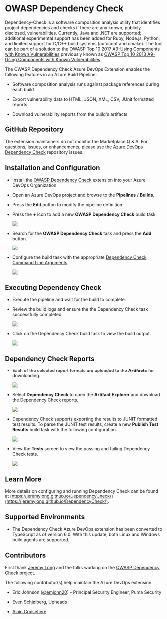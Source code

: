 # OWASP Dependency Check

Dependency-Check is a software composition analysis utility that identifies project dependencies and checks if there are any known, publicly disclosed, vulnerabilities. Currently, Java and .NET are supported; additional experimental support has been added for Ruby, Node.js, Python, and limited support for C/C++ build systems (autoconf and cmake). The tool can be part of a solution to the [OWASP Top 10 2017 A9-Using Components with Known Vulnerabilities](https://www.owasp.org/index.php/Top_10-2017_A9-Using_Components_with_Known_Vulnerabilities) previously known as [OWASP Top 10 2013 A9-Using Components with Known Vulnerabilities](https://www.owasp.org/index.php/Top_10_2013-A9-Using_Components_with_Known_Vulnerabilities).

The OWASP Dependency Check Azure DevOps Extension enables the following features in an Azure Build Pipeline:

- Software composition analysis runs against package references during each build

- Export vulnerability data to HTML, JSON, XML, CSV, JUnit formatted reports

- Download vulnerability reports from the build's artifacts

## GitHub Repository

The extension maintainers do not monitor the Marketplace Q & A. For questions, issues, or enhancements, please use the [Azure DevOps Dependency Check](https://github.com/dependency-check/azuredevops) repository issues.

## Installation and Configuration

- Install the [OWASP Dependency Check](https://marketplace.visualstudio.com/items?itemName=dependency-check.dependencycheck) extension into your Azure DevOps Organization.

- Open an Azure DevOps project and browse to the **Pipelines** / **Builds**.

- Press the **Edit** button to modify the pipeline definition.

- Press the **+** icon to add a new **OWASP Dependency Check** build task.

    <img src="https://raw.githubusercontent.com/dependency-check/azuredevops/main/screenshots/buildtask-new.png">

- Search for the **OWASP Dependency Check** task and press the **Add** button.

    <img src="https://raw.githubusercontent.com/dependency-check/azuredevops/main/screenshots/buildtask-add.png">

- Configure the build task with the appropriate [Dependency Check Command Line Arguments](https://jeremylong.github.io/DependencyCheck/dependency-check-cli/arguments.html).

    <img src="https://raw.githubusercontent.com/dependency-check/azuredevops/main/screenshots/buildtask-configure.png">

## Executing Dependency Check

- Execute the pipeline and wait for the build to complete.

- Review the build logs and ensure the the Dependency Check task successfully completed.

    <img src="https://raw.githubusercontent.com/dependency-check/azuredevops/main/screenshots/build-success.png">

- Click on the Dependency Check build task to view the build output.

    <img src="https://raw.githubusercontent.com/dependency-check/azuredevops/main/screenshots/build-output.png">

## Dependency Check Reports

- Each of the selected report formats are uploaded to the **Artifacts** for downloading.

    <img src="https://raw.githubusercontent.com/dependency-check/azuredevops/main/screenshots/build-artifacts.png">

- Select **Dependency Check** to open the **Artifact Explorer** and download the Dependency Check reports.

    <img src="https://raw.githubusercontent.com/dependency-check/azuredevops/main/screenshots/build-artifacts-explorer.png">

- Dependency Check supports exporting the results to JUNIT formatted test results. To parse the JUNIT test results, create a new **Publish Test Results** build task with the following configuration.

    <img src="https://raw.githubusercontent.com/dependency-check/azuredevops/main/screenshots/buildtask-tests.png">

- View the **Tests** screen to view the passing and failing Dependency Check tests.

    <img src="https://raw.githubusercontent.com/dependency-check/azuredevops/main/screenshots/build-tests.png">

## Learn More

More details on configuring and running Dependency Check can be found at [https://jeremylong.github.io/DependencyCheck/](https://jeremylong.github.io/DependencyCheck/).

## Supported Environments

- The Dependency Check Azure DevOps extension has been converted to TypeScript as of version 6.0. With this update,  both Linux and Windows build agents are supported.

## Contributors

First thank [Jeremy Long](https://twitter.com/ctxt) and the folks working on the [OWASP Dependency Check](https://owasp.org/www-project-dependency-check/) project.

The following contributor(s) help maintain the Azure DevOps extension:

- Eric Johnson ([@emjohn20](https://twitter.com/emjohn20)) - Principal Security Engineer, Puma Security

- Even Schjølberg, Upheads

- [Alain Croisetiere](https://github.com/alaincroisetiere)
